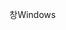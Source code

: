 <span data-ttu-id="62708-101">창</span><span class="sxs-lookup"><span data-stu-id="62708-101">Windows</span></span>